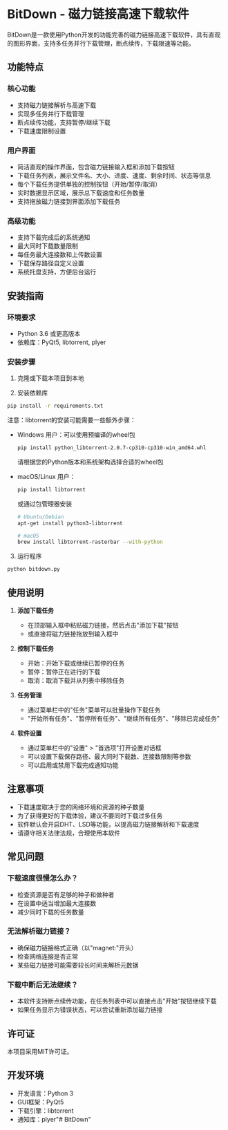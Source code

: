 # BitDown - 磁力链接高速下载软件

BitDown是一款使用Python开发的功能完善的磁力链接高速下载软件，具有直观的图形界面，支持多任务并行下载管理，断点续传，下载限速等功能。

## 功能特点

### 核心功能
- 支持磁力链接解析与高速下载
- 实现多任务并行下载管理
- 断点续传功能，支持暂停/继续下载
- 下载速度限制设置

### 用户界面
- 简洁直观的操作界面，包含磁力链接输入框和添加下载按钮
- 下载任务列表，展示文件名、大小、进度、速度、剩余时间、状态等信息
- 每个下载任务提供单独的控制按钮（开始/暂停/取消）
- 实时数据显示区域，展示总下载速度和任务数量
- 支持拖放磁力链接到界面添加下载任务

### 高级功能
- 支持下载完成后的系统通知
- 最大同时下载数量限制
- 每任务最大连接数和上传数设置
- 下载保存路径自定义设置
- 系统托盘支持，方便后台运行

## 安装指南

### 环境要求
- Python 3.6 或更高版本
- 依赖库：PyQt5, libtorrent, plyer

### 安装步骤

1. 克隆或下载本项目到本地

2. 安装依赖库

```bash
pip install -r requirements.txt
```

注意：libtorrent的安装可能需要一些额外步骤：

- Windows 用户：可以使用预编译的wheel包
  ```bash
  pip install python_libtorrent-2.0.7-cp310-cp310-win_amd64.whl
  ```
  请根据您的Python版本和系统架构选择合适的wheel包

- macOS/Linux 用户：
  ```bash
  pip install libtorrent
  ```
  或通过包管理器安装
  ```bash
  # Ubuntu/Debian
  apt-get install python3-libtorrent
  
  # macOS
  brew install libtorrent-rasterbar --with-python
  ```

3. 运行程序

```bash
python bitdown.py
```

## 使用说明

1. **添加下载任务**
   - 在顶部输入框中粘贴磁力链接，然后点击"添加下载"按钮
   - 或直接将磁力链接拖放到输入框中

2. **控制下载任务**
   - 开始：开始下载或继续已暂停的任务
   - 暂停：暂停正在进行的下载
   - 取消：取消下载并从列表中移除任务

3. **任务管理**
   - 通过菜单栏中的"任务"菜单可以批量操作下载任务
   - "开始所有任务"、"暂停所有任务"、"继续所有任务"、"移除已完成任务"

4. **软件设置**
   - 通过菜单栏中的"设置" > "首选项"打开设置对话框
   - 可以设置下载保存路径、最大同时下载数、连接数限制等参数
   - 可以启用或禁用下载完成通知功能

## 注意事项

- 下载速度取决于您的网络环境和资源的种子数量
- 为了获得更好的下载体验，建议不要同时下载过多任务
- 软件默认会开启DHT、LSD等功能，以提高磁力链接解析和下载速度
- 请遵守相关法律法规，合理使用本软件

## 常见问题

### 下载速度很慢怎么办？
- 检查资源是否有足够的种子和做种者
- 在设置中适当增加最大连接数
- 减少同时下载的任务数量

### 无法解析磁力链接？
- 确保磁力链接格式正确（以"magnet:"开头）
- 检查网络连接是否正常
- 某些磁力链接可能需要较长时间来解析元数据

### 下载中断后无法继续？
- 本软件支持断点续传功能，在任务列表中可以直接点击"开始"按钮继续下载
- 如果任务显示为错误状态，可以尝试重新添加磁力链接

## 许可证

本项目采用MIT许可证。

## 开发环境

- 开发语言：Python 3
- GUI框架：PyQt5
- 下载引擎：libtorrent
- 通知库：plyer"# BitDown" 
